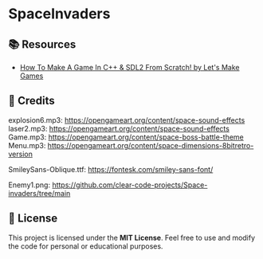 # SpaceInvaders

## :books: Resources
- [How To Make A Game In C++ & SDL2 From Scratch! by Let's Make Games](https://youtube.com/playlist?list=PLhfAbcv9cehhkG7ZQK0nfIGJC_C-wSLrx)

## :raised_hands: Credits
explosion6.mp3: https://opengameart.org/content/space-sound-effects 
laser2.mp3: https://opengameart.org/content/space-sound-effects
Game.mp3: https://opengameart.org/content/space-boss-battle-theme
Menu.mp3: https://opengameart.org/content/space-dimensions-8bitretro-version

SmileySans-Oblique.ttf: https://fontesk.com/smiley-sans-font/

Enemy1.png: https://github.com/clear-code-projects/Space-invaders/tree/main

## :page_facing_up: License
This project is licensed under the **MIT License**. Feel free to use and modify the code for personal or educational purposes.
